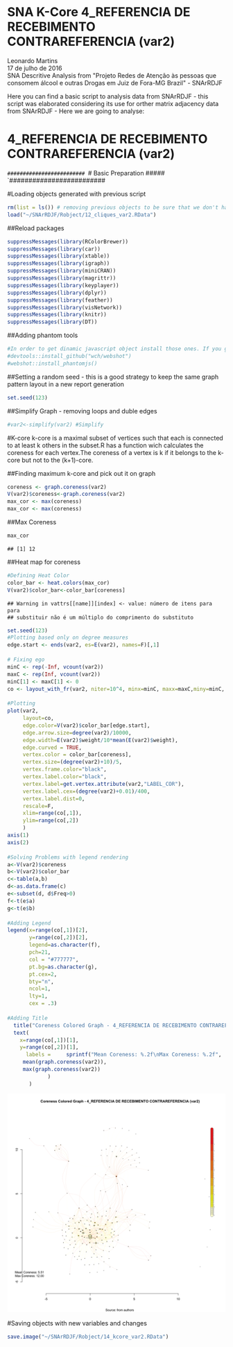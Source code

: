 # SNA K-Core 4_REFERENCIA DE RECEBIMENTO CONTRAREFERENCIA (var2)
Leonardo Martins  
17 de julho de 2016  
SNA Descritive Analysis from "Projeto Redes de Atenção às pessoas que consomem álcool e outras Drogas em Juiz de Fora-MG   Brazil"  - SNArRDJF

Here you can find a basic script to analysis data from SNArRDJF - this script was elaborated considering its use for orther matrix adjacency data from SNArRDJF - Here we are going to analyse:

# 4_REFERENCIA DE RECEBIMENTO CONTRAREFERENCIA (var2)

`#########################
`# Basic Preparation #####
`#########################

#Loading objects generated with previous script 

```r
rm(list = ls()) # removing previous objects to be sure that we don't have objects conflicts name
load("~/SNArRDJF/Robject/12_cliques_var2.RData")
```
##Reload packages

```r
suppressMessages(library(RColorBrewer))
suppressMessages(library(car))
suppressMessages(library(xtable))
suppressMessages(library(igraph))
suppressMessages(library(miniCRAN))
suppressMessages(library(magrittr))
suppressMessages(library(keyplayer))
suppressMessages(library(dplyr))
suppressMessages(library(feather))
suppressMessages(library(visNetwork))
suppressMessages(library(knitr))
suppressMessages(library(DT))
```
##Adding phantom tools

```r
#In order to get dinamic javascript object install those ones. If you get problems installing go to Stackoverflow.com and type your error to discover what to do. In some cases the libraries need to be intalled in outside R libs.
#devtools::install_github("wch/webshot")
#webshot::install_phantomjs()
```
##Setting a random seed - this is a good strategy to keep the same graph pattern layout in a new report generation

```r
set.seed(123)
```

##Simplify Graph - removing loops and duble edges 

```r
#var2<-simplify(var2) #Simplify
```


#K-core
k-core is a maximal subset of vertices such that each is connected to at least k others in the subset.R has a function wich calculates the coreness for each vertex.The coreness of a vertex is k if it belongs to the k-core but not to the (k+1)-core.

##Finding maximum k-core and pick out it on graph

```r
coreness <- graph.coreness(var2)
V(var2)$coreness<-graph.coreness(var2)
max_cor <- max(coreness)
max_cor <- max(coreness)
```
##Max Coreness

```r
max_cor
```

```
## [1] 12
```
##Heat map for coreness

```r
#Defining Heat Color
color_bar <- heat.colors(max_cor) 
V(var2)$color_bar<-color_bar[coreness]
```

```
## Warning in vattrs[[name]][index] <- value: número de itens para para
## substituir não é um múltiplo do comprimento do substituto
```

```r
set.seed(123)
#Plotting based only on degree measures 
edge.start <- ends(var2, es=E(var2), names=F)[,1]

# Fixing ego
minC <- rep(-Inf, vcount(var2))
maxC <- rep(Inf, vcount(var2))
minC[1] <- maxC[1] <- 0
co <- layout_with_fr(var2, niter=10^4, minx=minC, maxx=maxC,miny=minC, maxy=maxC, weights = E(var2)$weight)

#Plotting
plot(var2, 
     layout=co,
     edge.color=V(var2)$color_bar[edge.start],
     edge.arrow.size=degree(var2)/10000,
     edge.width=E(var2)$weight/10*mean(E(var2)$weight),
     edge.curved = TRUE,
     vertex.color = color_bar[coreness],
     vertex.size=(degree(var2)+10)/5,
     vertex.frame.color="black",
     vertex.label.color="black",
     vertex.label=get.vertex.attribute(var2,"LABEL_COR"),
     vertex.label.cex=(degree(var2)+0.01)/400,
     vertex.label.dist=0,
     rescale=F,
     xlim=range(co[,1]), 
     ylim=range(co[,2])
     )
axis(1)
axis(2)

#Solving Problems with legend rendering 
a<-V(var2)$coreness
b<-V(var2)$color_bar
c<-table(a,b)
d<-as.data.frame(c)
e<-subset(d, d$Freq>0)
f<-t(e$a)
g<-t(e$b)

#Adding Legend
legend(x=range(co[,1])[2], 
       y=range(co[,2])[2],
       legend=as.character(f),
       pch=21,
       col = "#777777", 
       pt.bg=as.character(g),
       pt.cex=2,
       bty="n", 
       ncol=1,
       lty=1,
       cex = .3)

#Adding Title
  title("Coreness Colored Graph - 4_REFERENCIA DE RECEBIMENTO CONTRAREFERENCIA (var2)", sub = "Source: from authors ", cex = .5)
  text( 
    x=range(co[,1])[1],
    y=range(co[,2])[1], 
      labels =     sprintf("Mean Coreness: %.2f\nMax Coreness: %.2f",
     mean(graph.coreness(var2)), 
     max(graph.coreness(var2))
             )
       )
```

![](4_REFERENCIA_DE_RECEBIMENTO_CONTRAREFERENCIA_14_kcore_files/figure-html/unnamed-chunk-8-1.png)<!-- -->

#Saving objects with new variables and changes

```r
save.image("~/SNArRDJF/Robject/14_kcore_var2.RData") 
```
